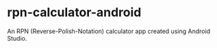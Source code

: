 # rpn-calculator-android
An RPN (Reverse-Polish-Notation) calculator app created using Android Studio.

